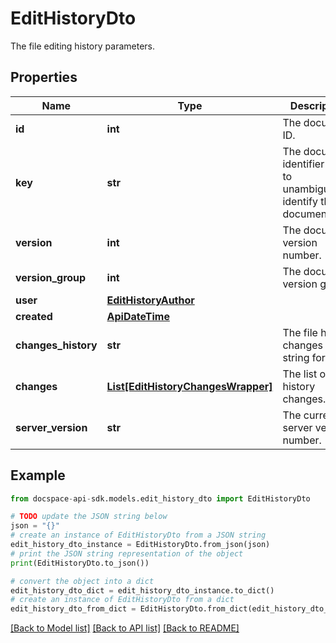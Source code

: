 # EditHistoryDto
The file editing history parameters.

## Properties

Name | Type | Description | Notes
------------ | ------------- | ------------- | -------------
**id** | **int** | The document ID. | [optional] 
**key** | **str** | The document identifier used to unambiguously identify the document file. | [optional] 
**version** | **int** | The document version number. | [optional] 
**version_group** | **int** | The document version group. | [optional] 
**user** | [**EditHistoryAuthor**](EditHistoryAuthor.md) |  | [optional] 
**created** | [**ApiDateTime**](ApiDateTime.md) |  | [optional] 
**changes_history** | **str** | The file history changes in the string format. | [optional] 
**changes** | [**List[EditHistoryChangesWrapper]**](EditHistoryChangesWrapper.md) | The list of file history changes. | [optional] 
**server_version** | **str** | The current server version number. | [optional] 

## Example

```python
from docspace-api-sdk.models.edit_history_dto import EditHistoryDto

# TODO update the JSON string below
json = "{}"
# create an instance of EditHistoryDto from a JSON string
edit_history_dto_instance = EditHistoryDto.from_json(json)
# print the JSON string representation of the object
print(EditHistoryDto.to_json())

# convert the object into a dict
edit_history_dto_dict = edit_history_dto_instance.to_dict()
# create an instance of EditHistoryDto from a dict
edit_history_dto_from_dict = EditHistoryDto.from_dict(edit_history_dto_dict)
```
[[Back to Model list]](../README.md#documentation-for-models) [[Back to API list]](../README.md#documentation-for-api-endpoints) [[Back to README]](../README.md)


